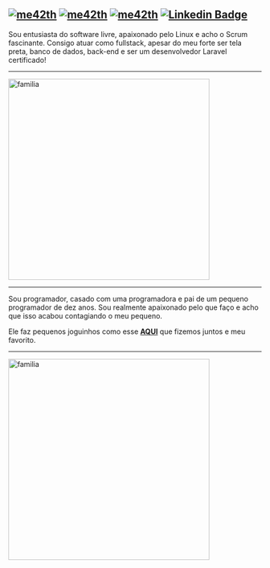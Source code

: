 [![me42th](https://img.shields.io/badge/DEV-PHP-green)](https://github.com/me42th?tab=repositories) [![me42th](https://img.shields.io/badge/DEV-LARAVEL-green)](https://github.com/me42th?tab=repositories) [![me42th](https://img.shields.io/badge/🎶-DEEZER-green)](http://www.deezer.com/playlist/6796377284) [![Linkedin Badge](https://img.shields.io/badge/-LinkedIn-green?style=flat-square&logo=Linkedin&logoColor=white&link=https://www.linkedin.com/in/me42th/)](https://www.linkedin.com/in/me42th/) 
-------------------------------------------------------------

Sou entusiasta do software livre, apaixonado pelo Linux e acho o Scrum fascinante.
Consigo atuar como fullstack, apesar do meu forte ser tela preta, banco de dados, back-end e ser um desenvolvedor Laravel certificado!

--------------------------------------------------------

<a href="https://www.youtube.com/watch?v=5qap5aO4i9A"><img src="https://user-images.githubusercontent.com/26856017/89372195-e2c4d400-d6bb-11ea-8dd9-1af0a7bc1e74.gif" alt="familia" align="center" width="400"/></a>

--------------------------------------------------------

Sou programador, casado com uma programadora e pai de um pequeno programador de dez anos. Sou realmente apaixonado pelo que faço e acho que isso acabou contagiando o meu pequeno. 

Ele faz pequenos joguinhos como esse **[AQUI](https://scratch.mit.edu/projects/422721105/fullscreen/)** que fizemos juntos e  meu favorito.

---------------------------------------------------------


<img src="https://user-images.githubusercontent.com/26856017/94348695-af942680-0014-11eb-9e09-787039ee9894.png" alt="familia" align="center" width="400"/>


